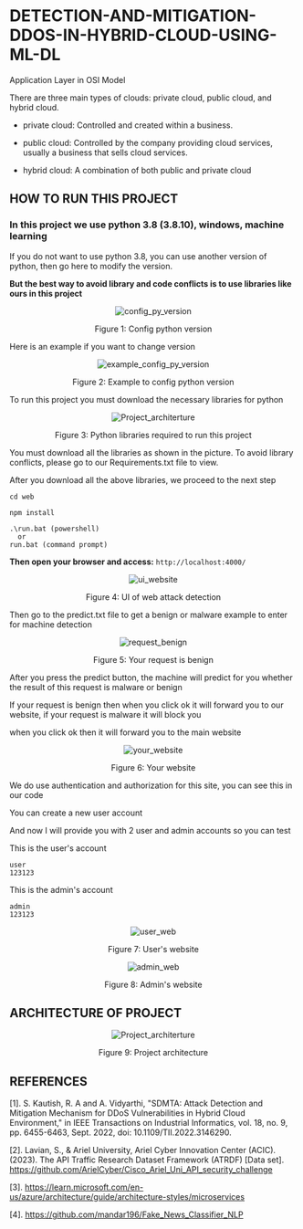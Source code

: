 # DETECTION-AND-MITIGATION-DDOS-IN-HYBRID-CLOUD-USING-ML-DL
Application Layer in OSI Model

There are three main types of clouds: private cloud, public cloud, and hybrid cloud.

+ private cloud: Controlled and created within a business.

+ public cloud: Controlled by the company providing cloud services, usually a business that sells cloud services.

+ hybrid cloud: A combination of both public and private cloud

## HOW TO RUN THIS PROJECT
### In this project we use python 3.8 (3.8.10), windows, machine learning

If you do not want to use python 3.8, you can use another version of python, then go here to modify the version.

**__But the best way to avoid library and code conflicts is to use libraries like ours in this project__**

<p align="center">
  <img alt="config_py_version" src="https://github.com/Clapboiz/Detection-and-Mitigation-Web-Attack-in-Hybrid-Cloud-using-ML-DL/assets/112185647/5e913458-c7eb-4dba-a2de-00f330a2e35a">
</p>

<p align="center">
  Figure 1: Config python version
</p>

Here is an example if you want to change version

<p align="center">
  <img alt="example_config_py_version" src="https://github.com/Clapboiz/Detection-and-Mitigation-Web-Attack-in-Hybrid-Cloud-using-ML-DL/assets/112185647/8a17a6d1-d285-4d01-aba4-23aeeae99f85">
</p>

<p align="center">
  Figure 2: Example to config python version
</p>

To run this project you must download the necessary libraries for python

<p align="center">
  <img alt="Project_architerture" src="https://github.com/Clapboiz/Detection-and-Mitigation-Web-Attack-in-Hybrid-Cloud-using-ML-DL/assets/112185647/3b13e42b-b000-4b52-9e9e-f389241d7a85">
</p>

<p align="center">
  Figure 3: Python libraries required to run this project
</p>

You must download all the libraries as shown in the picture. To avoid library conflicts, please go to our Requirements.txt file to view.

After you download all the above libraries, we proceed to the next step

```
cd web
```
```
npm install
```
```
.\run.bat (powershell)
  or
run.bat (command prompt)
```

**Then open your browser and access:** ```http://localhost:4000/```

<p align="center">
  <img alt="ui_website" src="https://github.com/Clapboiz/Detection-and-Mitigation-Web-Attack-in-Hybrid-Cloud-using-ML-DL/assets/112185647/7c6ded61-abd3-4c9f-8a06-b35b3f4e3700">
</p>

<p align="center">
  Figure 4: UI of web attack detection
</p>

Then go to the predict.txt file to get a benign or malware example to enter for machine detection

<p align="center">
  <img alt="request_benign" src="https://github.com/Clapboiz/Detection-and-Mitigation-Web-Attack-in-Hybrid-Cloud-using-ML-DL/assets/112185647/c771097a-4d14-422b-9a66-94f3fdd6d02a">
</p>

<p align="center">
  Figure 5: Your request is benign
</p>

After you press the predict button, the machine will predict for you whether the result of this request is malware or benign

If your request is benign then when you click ok it will forward you to our website, if your request is malware it will block you

when you click ok then it will forward you to the main website

<p align="center">
  <img alt="your_website" src="https://github.com/Clapboiz/Detection-and-Mitigation-Web-Attack-in-Hybrid-Cloud-using-ML-DL/assets/112185647/ac351c70-5c02-4149-b5c7-538f8d0b2417">
</p>

<p align="center">
  Figure 6: Your website
</p>

We do use authentication and authorization for this site, you can see this in our code

You can create a new user account

And now I will provide you with 2 user and admin accounts so you can test

This is the user's account
```
user
123123
```

This is the admin's account
```
admin
123123
```

<p align="center">
  <img alt="user_web" src="https://github.com/Clapboiz/Detection-and-Mitigation-Web-Attack-in-Hybrid-Cloud-using-ML-DL/assets/112185647/06a87c15-4bf9-4851-84eb-d79c004c52c6">
</p>

<p align="center">
  Figure 7: User's website
</p>

<p align="center">
  <img alt="admin_web" src="https://github.com/Clapboiz/Detection-and-Mitigation-Web-Attack-in-Hybrid-Cloud-using-ML-DL/assets/112185647/7b30317e-52d2-4c6e-904c-7f5df2246128">
</p>

<p align="center">
  Figure 8: Admin's website
</p>

## ARCHITECTURE OF PROJECT
<p align="center">
  <img alt="Project_architerture" src="https://github.com/Clapboiz/Detection-and-Mitigation-DDoS-in-Hybrid-Cloud-using-ML-DL/assets/112185647/a8959dfc-2cf8-412c-9090-ca914251b64f">
</p>

<p align="center">
  Figure 9: Project architecture
</p>

## REFERENCES

[1]. S. Kautish, R. A and A. Vidyarthi, "SDMTA: Attack Detection and Mitigation Mechanism for DDoS Vulnerabilities in Hybrid Cloud Environment," in IEEE Transactions on Industrial Informatics, vol. 18, no. 9, pp. 6455-6463, Sept. 2022, doi: 10.1109/TII.2022.3146290.

[2]. Lavian, S., & Ariel University, Ariel Cyber Innovation Center (ACIC). (2023). The API Traffic Research Dataset Framework (ATRDF) [Data set]. https://github.com/ArielCyber/Cisco_Ariel_Uni_API_security_challenge

[3]. https://learn.microsoft.com/en-us/azure/architecture/guide/architecture-styles/microservices

[4]. https://github.com/mandar196/Fake_News_Classifier_NLP
